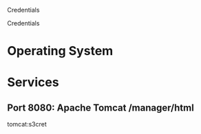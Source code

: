Credentials

Credentials

# Operating System


# Services
## Port 8080: Apache Tomcat /manager/html
tomcat:s3cret
